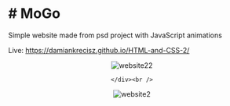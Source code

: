 
# # MoGo

Simple website made from psd project with JavaScript animations

Live: https://damiankrecisz.github.io/HTML-and-CSS-2/
 
<div align="center">
 
 <img src="https://i.ibb.co/yNWXyGY/website22.png" alt="website22" border="0">

    </div><br />

 <div align="center">
 
 <img src="https://i.ibb.co/znfSCv0/website2.png" alt="website2" border="0">


</div>
